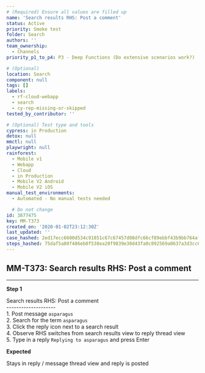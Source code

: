 ```yaml
---
# (Required) Ensure all values are filled up
name: 'Search results RHS: Post a comment'
status: Active
priority: Smoke test
folder: Search
authors: ''
team_ownership:
  - Channels
priority_p1_to_p4: P3 - Deep Functions (Do extensive scenarios work?)

# (Optional)
location: Search
component: null
tags: []
labels:
  - rf-cloud-webapp
  - search
  - cy-rep-missing-or-skipped
tested_by_contributor: ''

# (Optional) Test type and tools
cypress: in Production
detox: null
mmctl: null
playwright: null
rainforest:
  - Mobile v1
  - Webapp
  - Cloud
  - in Production
  - Mobile V2 Android
  - Mobile V2 iOS
manual_test_environments:
  - Automated - No manual tests needed

  # Do not change
id: 3877475
key: MM-T373
created_on: '2020-01-02T23:12:30Z'
last_updated: ''
case_hashed: 2ed17ecc6600d534c91851c67c67457d08dfc66cf89ebbf43b9bb764af7bcbebcee8eeeacc03738a93ab73513e47fda0
steps_hashed: 75daf5a80f486eb0f538ea20f9839e30d43fa0c892569a0637a3d3cc63a1c1ade02b2f07f829e9cfed13042203a62862
---
```


<!-- (Auto-generated) Based on frontmatter's "key" and "name" -->

## MM-T373: Search results RHS: Post a comment

---

**Step 1**

Search results RHS: Post a comment\
\--------------------\
1\. Post message `asparagus`\
2\. Search for the term `asparagus`\
3\. Click the reply icon next to a search result\
4\. Observe RHS switches from search results view to reply thread view\
5\. Type in a reply `Replying to asparagus` and press Enter

**Expected**

Stays in reply / message thread view and reply is posted
